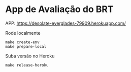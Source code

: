 # App de Avaliação do BRT

APP: https://desolate-everglades-79909.herokuapp.com/

Rode localmente
```
make create-env
make prepare-local
```

Suba versão no Heroku
```
make release-heroku
```
